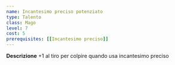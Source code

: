 ```yaml
---
name: Incantesimo preciso potenziato
type: Talento
class: Mago
level: 7
cost: 5
prerequisites: [[Incantesimo preciso]]
---
```


**Descrizione**
+1 al tiro per colpire quando usa incantesimo preciso